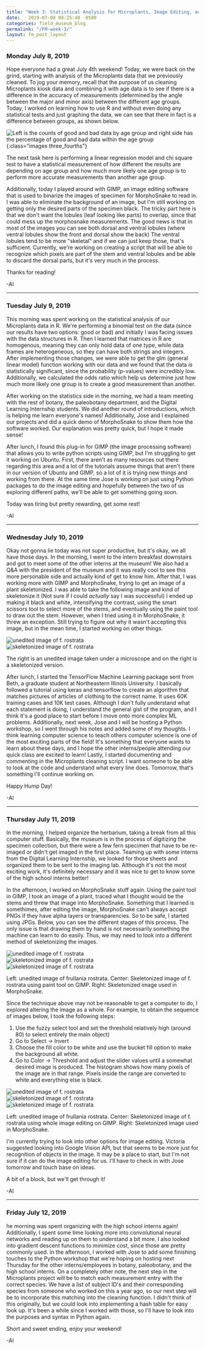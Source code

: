 ```yaml
---
title: "Week 3: Statistical Analysis for Microplants, Image Editing, and Basic Machine Learning"
date:   2019-07-08 08:25:40 -0500
categories: field_museum_blog
permalink: "/FM-week-3/"
layout: fm_post_layout
---
```


### Monday July 8, 2019

Hope everyone had a great July 4th weekend! Today, we were back on the grind, starting with analysis of the Microplants data that we previously cleaned. To jog your memory, recall that the purpose of us cleaning Microplants kiosk data and combining it with age data is to see if there is a difference in the accuracy of measurements (determined by the angle between the major and minor axis) between the different age groups. Today, I worked on learning how to use R and without even doing any statistical tests and just graphing the data, we can see that there in fact is a difference between groups, as shown below.

![Left is the counts of good and bad data by age group and right side has the percentage of good and bad data within the age group]({{site.baseurl}}/assets/images/blog/fm/age_accuracy.PNG){:class="images three_fourths"}

The next task here is performing a linear regression model and chi square test to have a statistical measurement of how different the results are depending on age group and how much more likely one age group is to perform more accurate measurements than another age group.

Additionally, today I played around with GIMP, an image editing software that is used to binarize the images of specimen for MorphoSnake to read in. I was able to eliminate the background of an image, but I'm still working on getting only the desired parts of the specimen black. The tricky part here is that we don't want the lobules (leaf looking like parts) to overlap, since that could mess up the morphosnake measurements. The good news is that in most of the images you can see both dorsal and ventral lobules (where ventral lobules show the front and dorsal show the back) The ventral lobules tend to be more "skeletal" and if we can just keep those, that's sufficient. Currently, we're working on creating a script that will be able to recognize which pixels are part of the stem and ventral lobules and be able to discard the dorsal parts, but it's very much in the process.

Thanks for reading!

-Al

---

### Tuesday July 9, 2019

This morning was spent working on the statistical analysis of our Microplants data in R. We're performing a binomial test on the data (since our results have two options: good or bad) and initially I was facing issues with the data structures in R. Then I learned that matrices in R are homogenous, meaning they can only hold data of one type, while data frames are heterogeneous, so they can have both strings and integers. After implementing those changes, we were able to get the glm (general linear model) function working with our data and we found that the data <i>is</i> statistically significant, since the probability (p-values) were incredibly low. Additionally, we calculated the odds ratio which help us determine just how much more likely one group is to create a good measurement than another.

After working on the statistics side in the morning, we had a team meeting with the rest of botany, the paleobotany department, and the Digital Learning Internship students. We did another round of introductions, which is helping me learn everyone's names! Additionally, Jose and I explained our projects and did a quick demo of MorphoSnake to show them how the software worked. Our explanation was pretty quick, but I hope it made sense!

After lunch, I found this plug-in for GIMP (the image processing software) that allows you to write python scripts using GIMP, but I'm struggling to get it working on Ubuntu. First, there aren't as many resources out there regarding this area and a lot of the tutorials assume things that aren't there in our version of Ubuntu and GIMP, so a lot of it is trying new things and working from there. At the same time Jose is working on just using Python packages to do the image editing and hopefully between the two of us exploring different paths, we'll be able to get something going soon.

Today was tiring but pretty rewarding, get some rest!

-Al

---

### Wednesday July 10, 2019

Okay not gonna lie today was not super productive, but it's okay, we all have those days. In the morning, I went to the intern breakfast downstairs and got to meet some of the other interns at the museum! We also had a Q&A with the president of the museum and it was really cool to see this more personable side and actually kind of get to know him. After that, I was working more with GIMP and MorphoSnake, trying to get an image of a plant skeletonized. I was able to take the following image and kind of skeletonize it (Not sure if I could <i>actually</i> say I was successful) I ended up making it black and white, intensifying the contrast, using the smart scissors tool to select more of the stems, and eventually using the paint tool to draw out the stem. However, when I tried using it in MorphoSnake, it threw an exception. Still trying to figure out why it wasn't accepting this image, but in the mean time, I started working on other things.

<div class="row">
    <div class="column_2">
        <img src="{{site.baseurl}}/assets/images/blog/fm/rostrata.jpg" class="images full" alt="unedited image of f. rostrata">
    </div>
    <div class="column_2">
        <img src="{{site.baseurl}}/assets/images/blog/fm/rostrata_skel.png" class="images half" alt="skeletonized image of f. rostrata">
    </div>
</div>

<p class="caption">The right is an unedited image taken under a microscope and on the right is a skeletonized version.</p>

After lunch, I started the TensorFlow Machine Learning package sent from Beth, a graduate student at Northeastern Illinois University. I basically followed a tutorial using keras and tensorflow to create an algorithm that matches pictures of articles of clothing to the correct name. It uses 60K training cases and 10K test cases. Although I don't fully understand what each statement is doing, I understand the general gist of the program, and I think it's a good place to start before I move onto more complex ML problems. Additionally, next week, Jose and I will be hosting a Python workshop, so I went through his notes and added some of my thoughts. I think learning computer science to teach others computer science is one of the most exciting parts of the field! It's something that everyone wants to learn about these days, and I hope the other interns/people attending our quick class are excited to learn! Lastly, I started documenting and commenting in the Microplants cleaning script. I want someone to be able to look at the code and understand what every line does. Tomorrow, that's something I'll continue working on.

Happy Hump Day!

-Al

---

### Thursday July 11, 2019

In the morning, I helped organize the herbarium, taking a break from all this computer stuff. Basically, the museum is in the process of digitizing the specimen collection, but there were a few fern specimen that have to be re-imaged or didn't get imaged in the first place. Teaming up with some interns from the Digital Learning Internship, we looked for those sheets and organized them to be sent to the imaging lab. Although it's not the most exciting work, it's definitely necessary and it was nice to get to know some of the high school interns better!

In the afternoon, I worked on MorphoSnake stuff again. Using the paint tool in GIMP, I took an image of a plant, traced what I thought would be the stems and threw that image into MorphoSnake. Something that I learned is somethimes, after editing the image, MorphoSnake can't always accept PNGs if they have alpha layers or transparencies. So to be safe, I started using JPGs. Below, you can see the different stages of this process. The only issue is that drawing them by hand is not necessarily something the machine can learn to do easily. Thus, we may need to look into a different method of skeletonizing the images.

<div class="row">
    <div class="column_3">
        <img src="{{site.baseurl}}/assets/images/blog/fm/f_rostrata.png" class="images full" alt="unedited image of f. rostrata">
    </div>
    <div class="column_3">
        <img src="{{site.baseurl}}/assets/images/blog/fm/f_rostrata_skel.png" class="images full" alt="skeletonized image of f. rostrata">
    </div>
    <div class="column_3">
        <img src="{{site.baseurl}}/assets/images/blog/fm/f_rostrata_MS.png" class="images full" alt="skeletonized image of f. rostrata">
    </div>
</div>
<p class="caption">Left: unedited image of frullania rostrata. Center: Skeletonized image of f. rostrata using paint tool on GIMP. Right: Skeletonized image used in MorphoSnake.</p>

Since the technique above may not be reasonable to get a computer to do, I explored altering the image as a whole. For example, to obtain the sequence of images below, I took the following steps:

1. Use the fuzzy select tool and set the threshold relatively high (around 80) to select entirely the main object)
2. Go to Select -> Invert
3. Choose the fill color to be white and use the bucket fill option to make the background all white.
4. Go to Color -> Threshold and adjust the slider values until a somewhat desired image is produced. The histogram shows how many pixels of the image are in that range. Pixels inside the range are converted to white and everything else is black.

<div class="row">
    <div class="column_3">
        <img src="{{site.baseurl}}/assets/images/blog/fm/f_rostrata.png" id="f_rostrata" class="images full" alt="unedited image of f. rostrata">
    </div>
    <div class="column_3">
        <img src="{{site.baseurl}}/assets/images/blog/fm/f_rostrata2_blob.png" id="f_rostrata2_blob" class="images full" alt="skeletonized image of f. rostrata">
    </div>
    <div class="column_3">
        <img src="{{site.baseurl}}/assets/images/blog/fm/f_rostrata2_MS.png" class="images full" alt="skeletonized image of f. rostrata">
    </div>
</div>
<p class="caption">Left: unedited image of frullania rostrata. Center: Skeletonized image of f. rostrata using whole image editing on GIMP. Right: Skeletonized image used in MorphoSnake.</p>

I'm currently trying to look into other options for image editing. Victoria suggested looking into Google Vision API, but that seems to be more just for recognition of objects in the image. It may be a place to start, but I'm not sure if it can do the image editing for us. I'll have to check in with Jose tomorrow and touch base on ideas.

A bit of a block, but we'll get through it!

-Al

---

### Friday July 12, 2019

he morning was spent organizing with the high school interns again! Additionally, I spent some time looking more into convolutional neural networks and reading up on them to understand a bit more. I also looked into gradient descent functions to minimize cost, since those are pretty commonly used. In the afternoon, I worked with Jose to add some finishing touches to the Python workshop that we're hoping on hosting next Thursday for the other interns/employees in botany, paleobotany, and the high school interns. On a completely other note, the next step in the Microplants project will be to match each measurement entry with the correct species. We have a list of subject ID's and their corresponding species from someone who worked on this a year ago, so our next step will be to incorporate this matching into the cleaning function. I didn't think of this originally, but we could look into implementing a hash table for easy look up. It's been a while since I worked with those, so I'll have to look into the purposes and syntax in Python again.

Short and sweet ending, enjoy your weekend!

-Al
